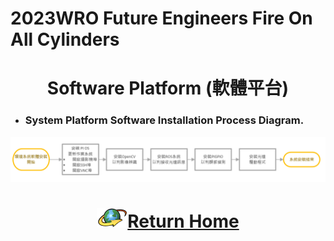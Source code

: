 2023WRO Future Engineers Fire On All Cylinders  
=====
# <div align="center">Software Platform (軟體平台)</div> 
- ### System Platform Software Installation Process Diagram.
![images](./img/software_setup.png)  

  # <div align="center">![HOME](../../other/img/Home.png)[Return Home](../../)</div>  
